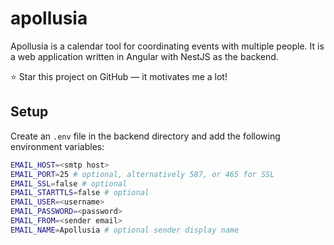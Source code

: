 # apollusia

Apollusia is a calendar tool for coordinating events with multiple people.
It is a web application written in Angular with NestJS as the backend.

:star: Star this project on GitHub — it motivates me a lot!

<!---
TODO: Add Logo Banner
-->

<!---
TODO: Add screenshots of the application
-->

## Setup

Create an `.env` file in the backend directory and add the following environment variables:

```bash
EMAIL_HOST=<smtp host>
EMAIL_PORT=25 # optional, alternatively 587, or 465 for SSL
EMAIL_SSL=false # optional
EMAIL_STARTTLS=false # optional
EMAIL_USER=<username>
EMAIL_PASSWORD=<password>
EMAIL_FROM=<sender email>
EMAIL_NAME=Apollusia # optional sender display name
```
